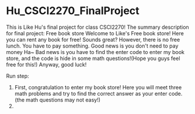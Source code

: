 # Hu_CSCI2270_FinalProject
This is Like Hu's final project for class CSCI2270!
The summary description for final project:
Free book store
Welcome to Like's Free book store! Here you can rent any book for free! Sounds great? However, there is no free lunch. You have to pay something. Good news is you don't need to pay money Ha~ Bad news is you have to find the enter code to enter my book store, and the code is hide in some math questions!(Hope you guys feel free for this!) Anyway, good luck! 

Run step:
1. First, congratulation to enter my book store! Here you will meet three math problems and try to find the correct answer as your enter code.(the math questions may not easy!)
2.  

